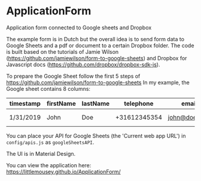 # ApplicationForm
Application form connected to Google sheets and Dropbox

The example form is in Dutch but the overall idea is to send form data to Google Sheets and a pdf or document to a certain Dropbox folder. The code is built based on the tutorials of Jamie Wilson (https://github.com/jamiewilson/form-to-google-sheets) and Dropbox for Javascript docs (https://github.com/dropbox/dropbox-sdk-js).

To prepare the Google Sheet follow the first 5 steps of https://github.com/jamiewilson/form-to-google-sheets
In my example, the Google sheet contains 8 columns:

| timestamp | firstName | lastName  | telephone | email  | linkedIn | githubId  | message |
| ------------- | ------------- |------------- | ------------- |------------- | ------------- |------------- | ------------- |
| 1/31/2019 | John | Doe | +31612345354 | john@doe.com | johndoe | john_doe | Hi, I'm John |

You can place your API for Google Sheets (the 'Current web app URL') in `config/apis.js` as `googleSheetsAPI`.

The UI is in Material Design.

You can view the application here: https://littlemousey.github.io/ApplicationForm/
